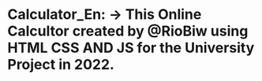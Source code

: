 # Calculator_En:  -> This Online Calcultor created by @RioBiw using HTML CSS AND JS for the University Project in 2022.
